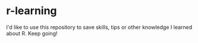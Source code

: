 # r-learning
I'd like to use this repository to save skills, tips or other knowledge I learned about R. Keep going!
